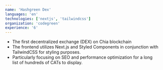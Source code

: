 ```yaml
---
name: 'Hashgreen Dex'
languages: 'en'
technologies: ['nextjs', 'tailwindcss']
organization: 'codegreen'
experience: '6'
---
```


- The first decentralized exchange (DEX) on Chia blockchain
- The frontend utilizes Next.js and Styled Components in conjunction with TailwindCSS for styling purposes.
- Particularly focusing on SEO and performance optimization for a long list of hundreds of CATs to display.
